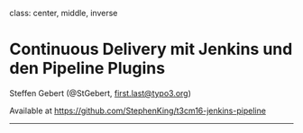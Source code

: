 class: center, middle, inverse

# Continuous Delivery mit Jenkins und den Pipeline Plugins


Steffen Gebert (@StGebert, first.last@typo3.org)

Available at https://github.com/StephenKing/t3cm16-jenkins-pipeline

---
